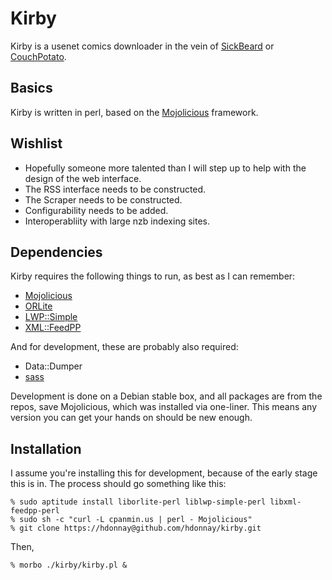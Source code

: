 Kirby
=====

Kirby is a usenet comics downloader in the vein of [SickBeard](http://sickbeard.com) or [CouchPotato](http://couchpotatoapp.com/).

Basics
------

Kirby is written in perl, based on the [Mojolicious](http://mojolicio.us/) framework.

Wishlist
--------

 * Hopefully someone more talented than I will step up to help with the design of the web interface.
 * The RSS interface needs to be constructed.
 * The Scraper needs to be constructed.
 * Configurability needs to be added.
 * Interoperabliity with large nzb indexing sites.

Dependencies
------------

Kirby requires the following things to run, as best as I can remember:

 * [Mojolicious](http://mojolicio.us/)
 * [ORLite](http://search.cpan.org/perldoc?ORLite)
 * [LWP::Simple](http://search.cpan.org/perldoc?LWP::Simple)
 * [XML::FeedPP](http://search.cpan.org/perldoc?XML::FeedPP)

And for development, these are probably also required:
 * Data::Dumper
 * [sass](http://sass-lang.com/)

Development is done on a Debian stable box, and all packages are from the repos, save Mojolicious, which was installed via one-liner.
This means any version you can get your hands on should be new enough.

Installation
------------

I assume you're installing this for development, because of the early stage this is in. The process should go something like this:

    % sudo aptitude install liborlite-perl liblwp-simple-perl libxml-feedpp-perl
    % sudo sh -c "curl -L cpanmin.us | perl - Mojolicious"
    % git clone https://hdonnay@github.com/hdonnay/kirby.git

Then,

    % morbo ./kirby/kirby.pl &
